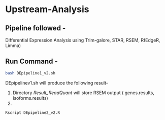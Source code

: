 # Upstream-Analysis

## Pipeline followed -  
Differential Expression Analysis using Trim-galore, STAR, RSEM, R(EdgeR, Limma)

## Run Command -

```bash
bash DEpipeline1_v2.sh
```
DEpipelinev1.sh will produce the following result-
1. Directory *Result_ReadQuant* will store RSEM output ( genes.results, isoforms.results)
2.

```bash
Rscript DEpipeline2_v2.R
```
